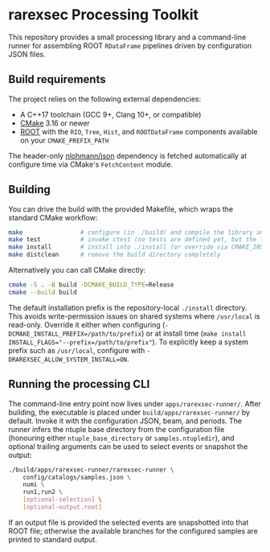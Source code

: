 # rarexsec Processing Toolkit

This repository provides a small processing library and a command-line runner
for assembling ROOT `RDataFrame` pipelines driven by configuration JSON files.

## Build requirements

The project relies on the following external dependencies:

- A C++17 toolchain (GCC 9+, Clang 10+, or compatible)
- [CMake](https://cmake.org/) 3.16 or newer
- [ROOT](https://root.cern/) with the `RIO`, `Tree`, `Hist`, and `ROOTDataFrame`
  components available on your `CMAKE_PREFIX_PATH`

The header-only [nlohmann/json](https://github.com/nlohmann/json) dependency is
fetched automatically at configure time via CMake's `FetchContent` module.

## Building

You can drive the build with the provided Makefile, which wraps the standard
CMake workflow:

```bash
make                # configure (in ./build) and compile the library and runner
make test           # invoke ctest (no tests are defined yet, but the target exists)
make install        # install into ./install (or override via CMAKE_INSTALL_PREFIX)
make distclean      # remove the build directory completely
```

Alternatively you can call CMake directly:

```bash
cmake -S . -B build -DCMAKE_BUILD_TYPE=Release
cmake --build build
```

The default installation prefix is the repository-local `./install` directory.
This avoids write-permission issues on shared systems where `/usr/local` is
read-only. Override it either when configuring
(`-DCMAKE_INSTALL_PREFIX=/path/to/prefix`) or at install time
(`make install INSTALL_FLAGS="--prefix=/path/to/prefix"`). To explicitly keep a
system prefix such as `/usr/local`, configure with
`-DRAREXSEC_ALLOW_SYSTEM_INSTALL=ON`.

## Running the processing CLI

The command-line entry point now lives under `apps/rarexsec-runner/`. After
building, the executable is placed under `build/apps/rarexsec-runner/` by
default. Invoke it with the configuration JSON, beam, and periods. The runner
infers the ntuple base directory from the configuration file (honouring either
`ntuple_base_directory` or `samples.ntupledir`), and optional trailing arguments
can be used to select events or snapshot the output:

```bash
./build/apps/rarexsec-runner/rarexsec-runner \
    config/catalogs/samples.json \
    numi \
    run1,run2 \
    [optional-selection] \
    [optional-output.root]
```

If an output file is provided the selected events are snapshotted into that ROOT
file; otherwise the available branches for the configured samples are printed to
standard output.

